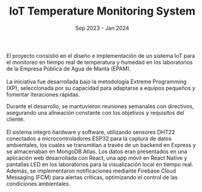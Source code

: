---
title: 'IoT Temperature Monitoring System'
date: 'Sep 2023 - Jan 2024'
company: 'Public Water Company of the City of Manta'
description: 'I developed modules to manage users, inventory, assets and costs. I improved the user experience with friendly and robust interfaces.'
tags:
  - name: 'Express'
    color: '#336791'
  - name: 'PostgreSQL'
    color: '#336791'
image: '/src/assets/details/epam-building.jpg'
buttonText: 'Probar demo'
buttonLink: 'https://google.com'
achievements:
  - 'Impacto social significativo: Además de beneficiar directamente a los laboratorios, el sistema mejoró indirectamente la calidad del servicio para las 258,000 personas que dependen de EPAM.'
  - 'Reducción de costos: Implementación de un sistema económico que automatizó el monitoreo en tres laboratorios clave (Reactivos, General y Microbiología).'
  - 'Interfaz avanzada: Se maquetaron gráficos en la aplicación móvil, ofreciendo resúmenes detallados del estado de las salas, datos promedio, máximos, mínimos y registros de alertas.'
  - 'Alertas y personalización: Configuración de límites de alerta personalizables, notificaciones visuales en la app y pantallas LED, y alertas críticas en tiempo real.'
  - 'Consultas avanzadas: Funcionalidades para consultar datos históricos en rangos de horas específicos, con acceso a resúmenes diarios y el estado de las salas.'
  - 'Escalabilidad garantizada: El sistema fue diseñado para admitir nuevos laboratorios o salas, asegurando su viabilidad para futuros requerimientos.'
conclusion: 'Este proyecto no solo demostró su eficacia técnica, sino también su capacidad para ofrecer soluciones escalables y sostenibles a problemas reales, destacándose como una herramienta esencial para el monitoreo ambiental en la EPAM.'
body: |
  El proyecto consistió en el diseño e implementación de un sistema IoT para el monitoreo en tiempo real de temperatura y humedad en los laboratorios de la Empresa Pública de Agua de Manta (EPAM). <br/> <br/> La iniciativa fue desarrollada bajo la metodología Extreme Programming (XP), seleccionada por su capacidad para adaptarse a equipos pequeños y fomentar iteraciones rápidas. 
  
  Durante el desarrollo, se mantuvieron reuniones semanales con directivos, asegurando una alineación constante con los objetivos y requisitos del cliente.
  <br/><br/>
  El sistema integró hardware y software, utilizando sensores DHT22 conectados a microcontroladores ESP32 para la captura de datos ambientales, los cuales se transmitían a través de un backend en Express y se almacenaban en MongoDB Atlas. Los datos eran presentados en una aplicación web desarrollada con React, una app móvil en React Native y pantallas LED en los laboratorios para la visualización local en tiempo real. Además, se implementaron notificaciones mediante Firebase Cloud Messaging (FCM) para alertas críticas, optimizando el control de las condiciones ambientales.
footerImage: '/src/assets/details/screen-sensor.jpg'
footerCaption: 'Circuito de hardware propuesto (el mas grande) frente al sensor ya existente en los laboratorios.'
---